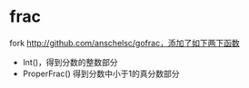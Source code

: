 frac
======
fork http://github.com/anschelsc/gofrac，添加了如下两下函数
* Int()，得到分数的整数部分
* ProperFrac() 得到分数中小于1的真分数部分
